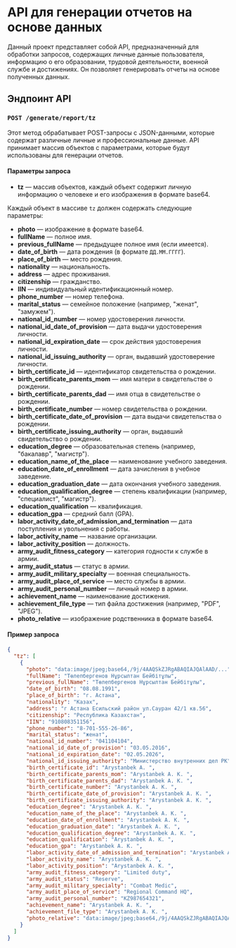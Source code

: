 # API для генерации отчетов на основе данных

Данный проект представляет собой API, предназначенный для обработки запросов, содержащих личные данные пользователя, информацию о его образовании, трудовой деятельности, военной службе и достижениях. Он позволяет генерировать отчеты на основе полученных данных.

## Эндпоинт API

### `POST /generate/report/tz`

Этот метод обрабатывает POST-запросы с JSON-данными, которые содержат различные личные и профессиональные данные. API принимает массив объектов с параметрами, которые будут использованы для генерации отчетов.

#### Параметры запроса

- **tz** — массив объектов, каждый объект содержит личную информацию о человеке и его изображения в формате base64.

Каждый объект в массиве `tz` должен содержать следующие параметры:

- **photo** — изображение в формате base64.
- **fullName** — полное имя.
- **previous_fullName** — предыдущее полное имя (если имеется).
- **date_of_birth** — дата рождения (в формате `ДД.ММ.ГГГГ`).
- **place_of_birth** — место рождения.
- **nationality** — национальность.
- **address** — адрес проживания.
- **citizenship** — гражданство.
- **IIN** — индивидуальный идентификационный номер.
- **phone_number** — номер телефона.
- **marital_status** — семейное положение (например, "женат", "замужем").
- **national_id_number** — номер удостоверения личности.
- **national_id_date_of_provision** — дата выдачи удостоверения личности.
- **national_id_expiration_date** — срок действия удостоверения личности.
- **national_id_issuing_authority** — орган, выдавший удостоверение личности.
- **birth_certificate_id** — идентификатор свидетельства о рождении.
- **birth_certificate_parents_mom** — имя матери в свидетельстве о рождении.
- **birth_certificate_parents_dad** — имя отца в свидетельстве о рождении.
- **birth_certificate_number** — номер свидетельства о рождении.
- **birth_certificate_date_of_provision** — дата выдачи свидетельства о рождении.
- **birth_certificate_issuing_authority** — орган, выдавший свидетельство о рождении.
- **education_degree** — образовательная степень (например, "бакалавр", "магистр").
- **education_name_of_the_place** — наименование учебного заведения.
- **education_date_of_enrollment** — дата зачисления в учебное заведение.
- **education_graduation_date** — дата окончания учебного заведения.
- **education_qualification_degree** — степень квалификации (например, "специалист", "магистр").
- **education_qualification** — квалификация.
- **education_gpa** — средний балл (GPA).
- **labor_activity_date_of_admission_and_termination** — дата поступления и увольнения с работы.
- **labor_activity_name** — название организации.
- **labor_activity_position** — должность.
- **army_audit_fitness_category** — категория годности к службе в армии.
- **army_audit_status** — статус в армии.
- **army_audit_military_specialty** — военная специальность.
- **army_audit_place_of_service** — место службы в армии.
- **army_audit_personal_number** — личный номер в армии.
- **achievement_name** — наименование достижения.
- **achievement_file_type** — тип файла достижения (например, "PDF", "JPEG").
- **photo_relative** — изображение родственника в формате base64.

#### Пример запроса

```json
{
  "tz": [
    {
      "photo": "data:image/jpeg;base64,/9j/4AAQSkZJRgABAQIAJQAlAAD/...",
      "fullName": "Төлепбергенов Нұрсылтан Бейбітұлы",
      "previous_fullName": "Төлепбергенов Нұрсылтан Бейбітұлы",
      "date_of_birth": "08.08.1991",
      "place_of_birth": "г. Астана",
      "nationality": "Казах",
      "address": "г Астана Есильский район ул.Сауран 42/1 кв.56",
      "citizenship": "Республика Казахстан",
      "IIN": "910808351156",
      "phone_number": "8-701-555-26-86",
      "marital_status": "женат",
      "national_id_number": "041104104",
      "national_id_date_of_provision": "03.05.2016",
      "national_id_expiration_date": "02.05.2026",
      "national_id_issuing_authority": "Министерство внутренних дел РК",
      "birth_certificate_id": "Arystanbek A. ",
      "birth_certificate_parents_mom": "Arystanbek A. K. ",
      "birth_certificate_parents_dad": "Arystanbek A. K. ",
      "birth_certificate_number": "Arystanbek A. K. ",
      "birth_certificate_date_of_provision": "Arystanbek A. K. ",
      "birth_certificate_issuing_authority": "Arystanbek A. K. ",
      "education_degree": "Arystanbek A. K. ",
      "education_name_of_the_place": "Arystanbek A. K. ",
      "education_date_of_enrollment": "Arystanbek A. K. ",
      "education_graduation_date": "Arystanbek A. K. ",
      "education_qualification_degree": "Arystanbek A. K. ",
      "education_qualification": "Arystanbek A. K. ",
      "education_gpa": "Arystanbek A. K. ",
      "labor_activity_date_of_admission_and_termination": "Arystanbek A. K. ",
      "labor_activity_name": "Arystanbek A. K. ",
      "labor_activity_position": "Arystanbek A. K. ",
      "army_audit_fitness_category": "Limited duty",
      "army_audit_status": "Reserve",
      "army_audit_military_specialty": "Combat Medic",
      "army_audit_place_of_service": "Regional Command HQ",
      "army_audit_personal_number": "KZ987654321",
      "achievement_name": "Arystanbek A. K. ",
      "achievement_file_type": "Arystanbek A. K. ",
      "photo_relative": "data:image/jpeg;base64,/9j/4AAQSkZJRgABAQIAJQAlAAD/..."
    }
  ]
}
